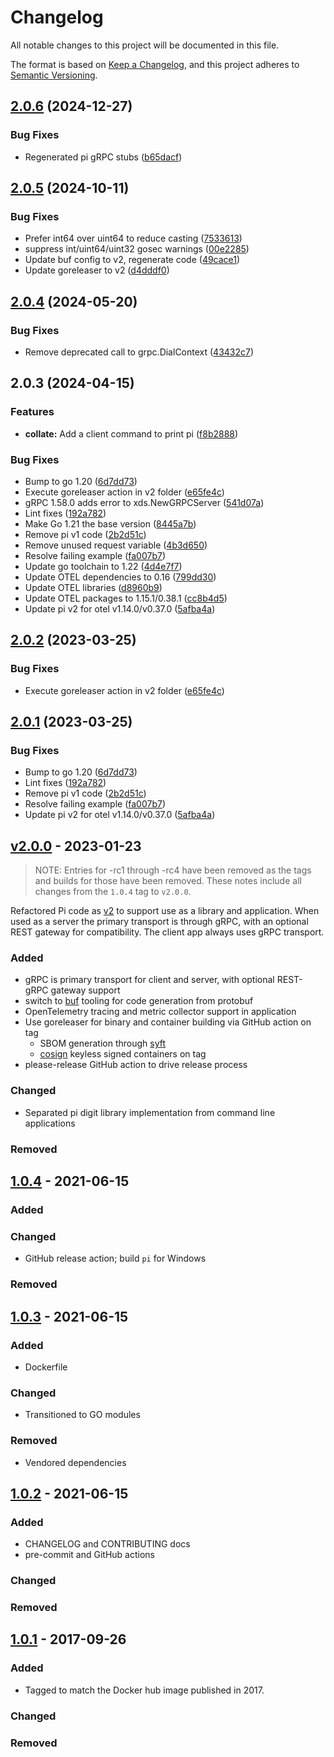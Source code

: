 # Changelog

<!-- markdownlint-disable MD024 -->

All notable changes to this project will be documented in this file.

The format is based on [Keep a Changelog](https://keepachangelog.com/en/1.0.0/),
and this project adheres to [Semantic Versioning](https://semver.org/spec/v2.0.0.html).

## [2.0.6](https://github.com/memes/pi/compare/v2.0.5...v2.0.6) (2024-12-27)


### Bug Fixes

* Regenerated pi gRPC stubs ([b65dacf](https://github.com/memes/pi/commit/b65dacf8ba4c80b4db2d375c39302b25d22430da))

## [2.0.5](https://github.com/memes/pi/compare/v2.0.4...v2.0.5) (2024-10-11)


### Bug Fixes

* Prefer int64 over uint64 to reduce casting ([7533613](https://github.com/memes/pi/commit/75336134ba82ff812d1fb2d848539596e8a3c838))
* suppress int/uint64/uint32 gosec warnings ([00e2285](https://github.com/memes/pi/commit/00e22851df282fc8abe4390cc127e44a00eb8725))
* Update buf config to v2, regenerate code ([49cace1](https://github.com/memes/pi/commit/49cace19b660abd9106f485f59d7578f28c69a3a))
* Update goreleaser to v2 ([d4dddf0](https://github.com/memes/pi/commit/d4dddf029a2d340bd49cfba2f09981ad14d82c0b))

## [2.0.4](https://github.com/memes/pi/compare/v2.0.3...v2.0.4) (2024-05-20)


### Bug Fixes

* Remove deprecated call to grpc.DialContext ([43432c7](https://github.com/memes/pi/commit/43432c7fd205900b5c7a47e515e41378c759eafe))

## 2.0.3 (2024-04-15)


### Features

* **collate:** Add a client command to print pi ([f8b2888](https://github.com/memes/pi/commit/f8b288831ef348ad9e5f0440dabcd5abd591b0b8))


### Bug Fixes

* Bump to go 1.20 ([6d7dd73](https://github.com/memes/pi/commit/6d7dd73976d25d53156057385ab35770ce2f1c6c))
* Execute goreleaser action in v2 folder ([e65fe4c](https://github.com/memes/pi/commit/e65fe4cc2c9639f66d96257c817ec9b3a51e6e13))
* gRPC 1.58.0 adds error to xds.NewGRPCServer ([541d07a](https://github.com/memes/pi/commit/541d07a3e9e8e9bb9a32f1c0d9200fcc4103203e))
* Lint fixes ([192a782](https://github.com/memes/pi/commit/192a782579b6617cab9e15023e6ab30766bfafe3))
* Make Go 1.21 the base version ([8445a7b](https://github.com/memes/pi/commit/8445a7b0a2c2a62606d0b51ef6a5327d01ecb239))
* Remove pi v1 code ([2b2d51c](https://github.com/memes/pi/commit/2b2d51c992d86b1761f71477657a9f036061689d))
* Remove unused request variable ([4b3d650](https://github.com/memes/pi/commit/4b3d650ecbab8fbada1c41fca9f5e785d73426cc))
* Resolve failing example ([fa007b7](https://github.com/memes/pi/commit/fa007b7c8451a64828db43ed39367264f5526b89))
* Update go toolchain to 1.22 ([4d4e7f7](https://github.com/memes/pi/commit/4d4e7f7289064856d9f2dd108fdea3299475e960))
* Update OTEL dependencies to 0.16 ([799dd30](https://github.com/memes/pi/commit/799dd303f23f0bcc5a6c8d9e951cf969fad417c8))
* Update OTEL libraries ([d8960b9](https://github.com/memes/pi/commit/d8960b95eee29d6ec89578e4b9a30a4eb98c3fff))
* Update OTEL packages to 1.15.1/0.38.1 ([cc8b4d5](https://github.com/memes/pi/commit/cc8b4d55154887bf32ef3e2d448e23681b51b58b))
* Update pi v2 for otel v1.14.0/v0.37.0 ([5afba4a](https://github.com/memes/pi/commit/5afba4a58adeafdfd1edddc10c1f2f1af62c522c))

## [2.0.2](https://github.com/memes/pi/compare/v2.0.1...v2.0.2) (2023-03-25)


### Bug Fixes

* Execute goreleaser action in v2 folder ([e65fe4c](https://github.com/memes/pi/commit/e65fe4cc2c9639f66d96257c817ec9b3a51e6e13))

## [2.0.1](https://github.com/memes/pi/compare/v2.0.0...v2.0.1) (2023-03-25)


### Bug Fixes

* Bump to go 1.20 ([6d7dd73](https://github.com/memes/pi/commit/6d7dd73976d25d53156057385ab35770ce2f1c6c))
* Lint fixes ([192a782](https://github.com/memes/pi/commit/192a782579b6617cab9e15023e6ab30766bfafe3))
* Remove pi v1 code ([2b2d51c](https://github.com/memes/pi/commit/2b2d51c992d86b1761f71477657a9f036061689d))
* Resolve failing example ([fa007b7](https://github.com/memes/pi/commit/fa007b7c8451a64828db43ed39367264f5526b89))
* Update pi v2 for otel v1.14.0/v0.37.0 ([5afba4a](https://github.com/memes/pi/commit/5afba4a58adeafdfd1edddc10c1f2f1af62c522c))

## [v2.0.0] - 2023-01-23

> NOTE: Entries for -rc1 through -rc4 have been removed as the tags and builds
> for those have been removed. These notes include all changes from the `1.0.4`
> tag to `v2.0.0`.

Refactored Pi code as [v2](/v2) to support use as a library and application.
When used as a server the primary transport is through gRPC, with an optional
REST gateway for compatibility. The client app always uses gRPC transport.

### Added

- gRPC is primary transport for client and server, with optional REST-gRPC gateway
  support
- switch to [buf](https://buf.build) tooling for code generation from protobuf
- OpenTelemetry tracing and metric collector support in application
- Use goreleaser for binary and container building via GitHub action on tag
  - SBOM generation through [syft](https://github.com/anchore/syft)
  - [cosign](https://github.com/sigstore/cosign) keyless signed containers
  on tag
- please-release GitHub action to drive release process

### Changed

- Separated pi digit library implementation from command line applications

### Removed

## [1.0.4] - 2021-06-15

### Added

### Changed

- GitHub release action; build `pi` for Windows

### Removed

## [1.0.3] - 2021-06-15

### Added

- Dockerfile

### Changed

- Transitioned to GO modules

### Removed

<!-- spell-checker: ignore vendored -->
- Vendored dependencies

## [1.0.2] - 2021-06-15

### Added

- CHANGELOG and CONTRIBUTING docs
- pre-commit and GitHub actions

### Changed

### Removed

## [1.0.1] - 2017-09-26

### Added

- Tagged to match the Docker hub image published in 2017.

### Changed

### Removed

[v2.0.0]: https://github.com/memes/pi/compare/1.0.4...v2.0.0
[1.0.4]: https://github.com/memes/pi/compare/1.0.3...1.0.4
[1.0.3]: https://github.com/memes/pi/compare/1.0.2...1.0.3
[1.0.2]: https://github.com/memes/pi/compare/1.0.1...1.0.2
[1.0.1]: https://github.com/memes/pi/releases/tag/1.0.1

